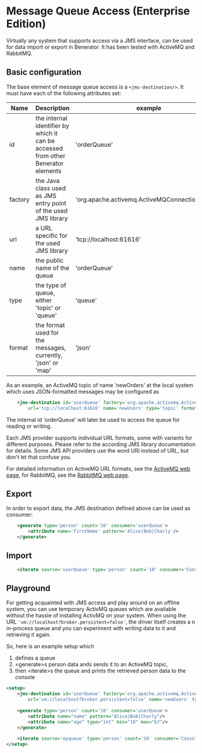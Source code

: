 # Message Queue Access (Enterprise Edition)

Virtually any system that supports access via a JMS interface, 
can be used for data import or export in Benerator. 
It has been tested with ActiveMQ and RabbitMQ.


## Basic configuration

The base element of message queue access is a ```<jms-destination/>```. 
It must have each of the following attributes set:

| Name    | Description | example |
| ---     | --- | --- |
| id      | the internal identifier by which it can be accessed from other Benerator elements | 'orderQueue' |
| factory | the Java class used as JMS entry point of the used JMS library | 'org.apache.activemq.ActiveMQConnectionFactory' |
| url     | a URL specific for the used JMS library | 'tcp://localhost:61616' |
| name    | the public name of the queue | 'orderQueue' |
| type    | the type of queue, either 'topic' or 'queue' | 'queue' |
| format  | the format used for the messages, currently, 'json' or 'map' | 'json' |

As an example, an ActiveMQ topic of name 'newOrders' at the local system which uses 
JSON-formatted messages may be configured as

```xml
    <jms-destination id='userQueue' factory='org.apache.activemq.ActiveMQConnectionFactory' 
        url='tcp://localhost:61616' name='newUsers' type='topic' format='json' />
```

The internal id 'orderQueue' will later be used to access the queue for reading or writing.

Each JMS provider supports individual URL formats, some with variants for different purposes. 
Please refer to the according JMS library documentation for details. 
Some JMS API providers use the word URI instead of URL, but don't let that confuse you.

For detailed information on ActiveMQ URL formats, 
see the [ActiveMQ web page](https://activemq.apache.org/configuring-transports),
for RabbitMQ, see the [RabbitMQ web page](https://www.rabbitmq.com/jms-client.html).


## Export

In order to export data, the JMS destination defined above can be used as consumer:

```xml
    <generate type='person' count='10' consumer='userQueue'>
        <attribute name='firstName' pattern='Alice|Bob|Charly'/>
    </generate>
```


## Import

```xml
    <iterate source='userQueue' type='person' count='10' consumer='ConsoleExporter' />
```


## Playground

For getting acquainted with JMS access and play around on an offline system, you can use 
temporary ActivMQ queues which are available without the hassle of installing ActivMQ 
on your system. When using the URL ```'vm://localhost?broker.persistent=false'```, 
the driver itself creates a n in-process queue and you can experiment with writing data 
to it and retrieving it again.

So, here is an example setup which 
1. defines a queue
2. &lt;generate&gt;s person data ands sends it to an ActiveMQ topic,
3. then &lt;iterate&gt;s the queue and prints the retrieved person data to the console

```xml
<setup>
    <jms-destination id='userQueue' factory='org.apache.activemq.ActiveMQConnectionFactory' 
        url='vm://localhost?broker.persistent=false' name='newUsers' type='topic' format='json' />
    
    <generate type='person' count='10' consumer='userQueue'>
        <attribute name="name" pattern="Alice|Bob|Charly"/>
        <attribute name="age" type="int" min="18" max="67"/>
    </generate>
    
    <iterate source='myqueue' type='person' count='10' consumer='ConsoleExporter' />
</setup>
```
